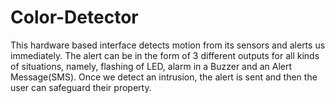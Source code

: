# Color-Detector

This hardware based interface detects motion from its sensors and alerts us immediately. The alert can be in the form of 3 different outputs for all kinds of situations, namely, flashing of LED, alarm in a Buzzer and an Alert Message(SMS). Once we detect an intrusion, the alert is sent and then the user can safeguard their property. 
